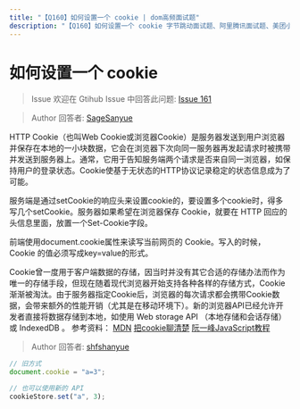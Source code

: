 ```yaml
---
title: "【Q160】如何设置一个 cookie | dom高频面试题"
description: "【Q160】如何设置一个 cookie 字节跳动面试题、阿里腾讯面试题、美团小米面试题。"
---
```


# 如何设置一个 cookie

> Issue
> 欢迎在 Gtihub Issue 中回答此问题: [Issue 161](https://github.com/shfshanyue/Daily-Question/issues/161)

> Author
> 回答者: [SageSanyue](https://github.com/SageSanyue)

HTTP Cookie（也叫Web Cookie或浏览器Cookie）是服务器发送到用户浏览器并保存在本地的一小块数据，它会在浏览器下次向同一服务器再发起请求时被携带并发送到服务器上。通常，它用于告知服务端两个请求是否来自同一浏览器，如保持用户的登录状态。Cookie使基于无状态的HTTP协议记录稳定的状态信息成为了可能。

服务端是通过setCookie的响应头来设置cookie的，要设置多个cookie时，得多写几个setCookie。服务器如果希望在浏览器保存 Cookie，就要在 HTTP 回应的头信息里面，放置一个Set-Cookie字段。

前端使用document.cookie属性来读写当前网页的 Cookie。写入的时候，Cookie 的值必须写成key=value的形式。

Cookie曾一度用于客户端数据的存储，因当时并没有其它合适的存储办法而作为唯一的存储手段，但现在随着现代浏览器开始支持各种各样的存储方式，Cookie渐渐被淘汰。由于服务器指定Cookie后，浏览器的每次请求都会携带Cookie数据，会带来额外的性能开销（尤其是在移动环境下）。新的浏览器API已经允许开发者直接将数据存储到本地，如使用 Web storage API （本地存储和会话存储）或 IndexedDB 。
参考资料：
[MDN](https://developer.mozilla.org/zh-CN/docs/Web/HTTP/Cookies)
[把cookie聊清楚](https://juejin.im/post/59d1f59bf265da06700b0934)
[阮一峰JavaScript教程](https://javascript.ruanyifeng.com/bom/cookie.html)

> Author
> 回答者: [shfshanyue](https://github.com/shfshanyue)

```js
// 旧方式
document.cookie = "a=3";

// 也可以使用新的 API
cookieStore.set("a", 3);
```
